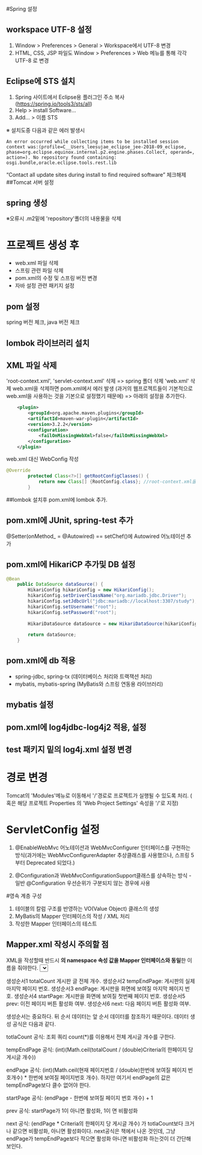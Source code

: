 #Spring 설정

## workspace UTF-8 설정

1. Window > Preferences > General > Workspace에서 UTF-8 변경
2. HTML, CSS, JSP 파일도  Window > Preferences > Web 메뉴를 통해 각각 UTF-8 로 변경

## Eclipse에 STS 설치
1. Spring 사이트에서 Eclipse용 플러그인 주소 복사 (https://spring.io/tools3/sts/all)
2. Help > install Software...
3. Add... > 이름 STS

※ 설치도중 다음과 같은 에러 발생시
```
An error occurred while collecting items to be installed session context was:(profile=C__Users_leesujae_eclipse_jee-2018-09_eclipse, phase=org.eclipse.equinox.internal.p2.engine.phases.Collect, operand=, action=). No repository found containing: osgi.bundle,oracle.eclipse.tools.rest.lib
```

 “Contact all update sites during install to find required software” 체크해제
##Tomcat 서버 설정

## spring 생성
※오류시 .m2밑에 'repository'폴더의 내용물을 삭제

# 프로젝트 생성 후
- web.xml 파일 삭제
- 스프링 관련 파일 삭제
- pom.xml의 수정 및 스프링 버전 변경
- 자바 설정 관련 패키지 설정

## pom 설정
spring 버전 체크, java 버전 체크

## lombok 라이브러리 설치

## XML 파일 삭제
'root-context.xml', 'servlet-context.xml' 삭제 => spring 폴더 삭제
'web.xml' 삭제
web.xml을 삭제하면 pom.xml에서 에러 발생 
(과거의 웹프로젝트들이 기본적으로 web.xml을 사용하는 것을 기본으로 설정했기 때문에) => 아래의 설정을 추가한다.
```xml
	<plugin>
        <groupId>org.apache.maven.plugins</groupId>
        <artifactId>maven-war-plugin</artifactId>
        <version>3.2.2</version>
        <configuration>
            <failOnMissingWebXml>false</failOnMissingWebXml>
        </configuration>
    </plugin>
```

web.xml 대신 WebConfig 작성
```java
@Override
		protected Class<?>[] getRootConfigClasses() {
		    return new Class[] {RootConfig.class}; //root-context.xml을 대신하는 클래스
		}
```

##lombok 설치후 pom.xml에 lombok 추가.

## pom.xml에 JUnit, spring-test 추가

@Setter(onMethod_ = @Autowired) == setChef()에 Autowired 어노테이션 추가

## pom.xml에 HikariCP 추가및 DB 설정

```java
@Bean
	public DataSource dataSource() {
		HikariConfig hikariConfig = new HikariConfig();
		hikariConfig.setDriverClassName("org.mariadb.jdbc.Driver");
		hikariConfig.setJdbcUrl("jdbc:mariadb://localhost:3307/study");
		hikariConfig.setUsername("root");
		hikariConfig.setPassword("root");
		
		HikariDataSource dataSource = new HikariDataSource(hikariConfig);
		
		return dataSource;
	}
```

## pom.xml에 db 적용
- spring-jdbc, spring-tx (데이터베이스 처리와 트랙잭션 처리)
- mybatis, mybatis-spring (MyBatis와 스프링 연동용 라이브러리) 

## mybatis 설정

## pom.xml에 log4jdbc-log4j2 적용, 설정

## test 패키지 밑의 log4j.xml 설정 변경

# 경로 변경
Tomcat의 'Modules'메뉴로 이동해서 '/'경로로 프로젝트가 실행될 수 있도록 처리. ( 혹은 해당 프로젝트 Properties 의 'Web Project Settings' 속성을 '/'로 지정)

# ServletConfig 설정
1. @EnableWebMvc 어노테이션과 WebMvcConfigurer 인터페이스를 구현하는 방식(과거에는 WebMvcConfigurerAdapter 추상클래스를 사용했으나, 스프링 5부터 Deprecated 되었다.)

2. @Configuration과 WebMvcConfigurationSupport클래스를 상속하는 방식 - 일반 @Configuration 우선순위가 구분되지 않는 경우에 사용

#영속 계층 구성

1. 테이블의 칼럼 구조를 반영하는 VO(Value Object) 클래스의 생성
2. MyBatis의 Mapper 인터페이스의 작성 / XML 처리
3. 작성한 Mapper 인터페이스의 테스트

## Mapper.xml 작성시 주의할 점
XML을 작성할때 반드시 
**<mapper>의 namespace 속성 값을 Mapper 인터페이스와 동일**한 이름을 줘야한다.
**<select> 태그의 id 속성값은 메서드의 이름과 동일**하게 작성.
**resultType속성의 값은 select 쿼리의 결과를 특정 클래스의 객체**로 만들기 위해 설정



생성순서1 totalCount 게시판 글 전체 개수.
생성순서2 tempEndPage: 게시판의 실제 마지막 페이지 번호.
생성순서3 endPage: 게시판을 화면에 보여질 마지막 페이지 번호.
생성순서4 startPage: 게시판을 화면에 보여질 첫번째 페이지 번호.
생성순서5 prev: 이전 페이지 버튼 활성화 여부.
생성순서6 next: 다음 페이지 버튼 활성화 여부.

생성순서는 중요하다. 뒤 순서 데이터는 앞 순서 데이터를 참조하기 때문이다.
데이터 생성 공식은 다음과 같다.

totlaCount 공식: 조회 쿼리 count(*)를 이용해서 전체 게시글 개수를 구한다.

tempEndPage 공식: (int)(Math.ceil(totalCount / (double)Criteria의 한페이지 당 게시글 개수))

endPage 공식: (int)(Math.ceil(현재 페이지번호 / (double)한번에 보여질 페이지 번호개수) * 한번에 보여질 페이지번호 개수).
하지만 여기서 endPage의 값은 tempEndPage보다 클수 없어야 한다.

startPage 공식: (endPage - 한번에 보여질 페이지 번호 개수) + 1

prev 공식: startPage가 1이 아니면 활성화, 1이 면 비활성화

next 공식: (endPage * Criteria의 한페이지 당 게시글 개수) 가 totlaCount보다 크거나 같으면 비활성화, 아니면 활성화이다.
next공식은 책에서 나온 것인데, 그냥 endPage가 tempEndPage보다 작으면 활성화 아니면 비활성화 하는것이 더 간단해 보인다.